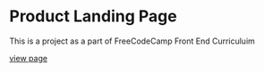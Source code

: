 
# Product Landing Page

This is a project as a part of FreeCodeCamp Front End Curriculuim 

[view page]( https://ahmed-elbessfy.github.io/Product_Landing_Page/)